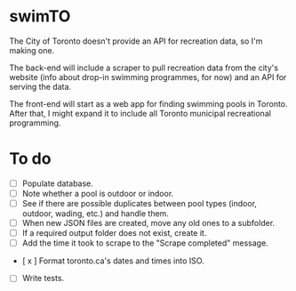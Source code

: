 swimTO
======

The City of Toronto doesn't provide an API for recreation data, so I'm making one.

The back-end will include a scraper to pull recreation data from the city's website (info about drop-in swimming programmes, for now) and an API for serving the data.

The front-end will start as a web app for finding swimming pools in Toronto. After that, I might expand it to include all Toronto municipal recreational programming.

To do
======

- [ ] Populate database.
- [ ] Note whether a pool is outdoor or indoor.
- [ ] See if there are possible duplicates between pool types (indoor, outdoor, wading, etc.) and handle them.
- [ ] When new JSON files are created, move any old ones to a subfolder.
- [ ] If a required output folder does not exist, create it.
- [ ] Add the time it took to scrape to the "Scrape completed" message.
- [ x ] Format toronto.ca's dates and times into ISO.
- [ ] Write tests.
